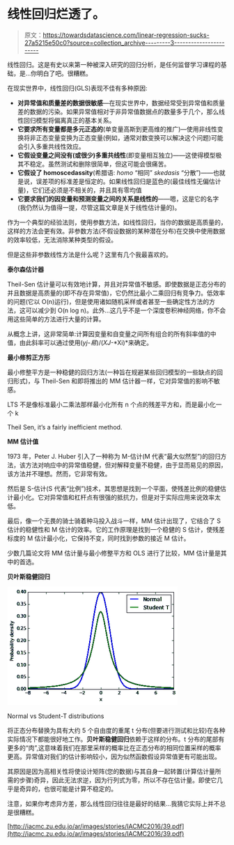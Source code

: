 # 线性回归烂透了。

> 原文：<https://towardsdatascience.com/linear-regression-sucks-27a5215e50c0?source=collection_archive---------3----------------------->

线性回归。这是有史以来第一种被深入研究的回归分析，是任何监督学习课程的基础，是…你明白了吧。很糟糕。

在现实世界中，线性回归(GLS)表现不佳有多种原因:

*   **对异常值和质量差的数据很敏感**—在现实世界中，数据经常受到异常值和质量差的数据的污染。如果异常值相对于非异常值数据点的数量多于几个，那么线性回归模型将偏离真正的基本关系。
*   **它要求所有变量都是多元正态的**(单变量高斯到更高维的推广)—使用非线性变换将非正态变量变换为正态变量(例如，通常对数变换可以解决这个问题)可能会引入多重共线性效应。
*   **它假设变量之间没有(或很少)多重共线性**(即变量相互独立)——这使得模型极其不稳定。虽然测试和删除很简单，但这可能会很痛苦。
*   **它假设了 homoscedassity**(希腊语: *homo* “相同” *skedasis* “分散”)——也就是说，误差项的标准差是恒定的。如果线性回归是蓝色的(最佳线性无偏估计量)，它们还必须是不相关的，并且具有零均值
*   **它要求我们的因变量和预测变量之间的关系是线性的**——嗯，这是它的名字(我仍然认为值得一提，尽管这篇文章是关于线性估计量的)。

作为一个典型的经验法则，使用参数方法，如线性回归，当你的数据是高质量的，这样的方法会更有效。非参数方法(不假设数据的某种潜在分布)在交换中使用数据的效率较低，无法消除某种类型的假设。

但是这些非参数线性方法是什么呢？这里有几个我最喜欢的。

**泰尔森估计器**

Theil-Sen 估计量可以有效地计算，并且对异常值不敏感。即使数据是正态分布的并且数据是高质量的(即不存在异常值)，它仍然比最小二乘回归有竞争力。低效率的问题(它以 O(n)运行)，但是使用诸如随机采样或者甚至一些确定性方法的方法，这可以减少到 O(n log n)。此外…这几乎不是一个深度卷积神经网络，你不会用这些简单的方法进行大量的计算。

从概念上讲，这非常简单:计算因变量和自变量之间所有组合的所有斜率值的中值，由此斜率可以通过使用(*yj*-*易*)/(*XJ*-*Xi)*来确定。

**最小修剪正方形**

最小修整平方是一种稳健的回归方法(一种旨在规避某些回归模型的一些缺点的回归形式)，与 Theil-Sen 和即将推出的 MM 估计器一样，它对异常值的影响不敏感。

LTS 不是像标准最小二乘法那样最小化所有 n 个点的残差平方和，而是最小化一个 k

Theil Sen, it’s a fairly inefficient method.

**MM 估计值**

1973 年，Peter J. Huber 引入了一种称为 M-估计(M 代表“最大似然型”)的回归方法，该方法对响应中的异常值稳健，但对解释变量不稳健，由于显而易见的原因，该方法并不理想。然而，它非常有效。

然后是 S-估计(S 代表“比例”)技术，其思想是找到一个平面，使残差比例的稳健估计最小化。它对异常值和杠杆点有很强的抵抗力，但是对于实际应用来说效率太低。

最后，像一个无畏的骑士骑着种马投入战斗一样，MM 估计出现了，它结合了 S 估计的稳健性和 M 估计的效率。它的工作原理是找到一个稳健的 S 估计，使残差标度的 M 估计最小化，它保持不变，同时找到参数的接近 M 估计。

少数几篇论文将 MM 估计量与最小修整平方和 OLS 进行了比较，MM 估计量是其中的首选。

**贝叶斯稳健回归**

![](img/7106a4190684474b819ee811f35f6b74.png)

Normal vs Student-T distributions

将正态分布替换为具有大约 5 个自由度的重尾 t 分布(但要进行测试和比较)在各种实际情况下都能很好地工作。**贝叶斯稳健回归**依赖于这样的分布。t 分布的尾部有更多的“肉”,这意味着我们在那里采样的概率比在正态分布的相同位置采样的概率更高。异常值对我们的估计影响较小，因为似然函数假设异常值更有可能出现。

其原因是因为高相关性将使设计矩阵(您的数据)与其自身一起转置(计算估计量所需的步骤)奇异，因此无法求逆，因为行列式为零，所以不存在估计量。即使它几乎是奇异的，也很可能是计算不稳定的。

注意，如果你考虑异方差，那么线性回归往往是最好的结果…我猜它实际上并不总是很糟糕。

[http://iacmc.zu.edu.jo/ar/images/stories/IACMC2016/39.pdf](http://iacmc.zu.edu.jo/ar/images/stories/IACMC2016/39.pdf)
